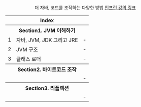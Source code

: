 <div align=center>
 더 자바, 코드를 조작하는 다양한 방법
<a href="https://www.inflearn.com/course/%ED%94%84%EB%A1%9C%EA%B7%B8%EB%9E%98%EB%B0%8D-%ED%8C%8C%EC%9D%B4%EC%8D%AC-%EC%99%84%EC%84%B1-%EC%9D%B8%ED%94%84%EB%9F%B0-%EC%98%A4%EB%A6%AC%EC%A7%80%EB%84%90"> 인프런 강의 링크 </a> 
</div>


<table>
    <thead>
        <tr>
            <th colspan="3"> Index </th>
        </tr>
    </thead>
    <tbody>        
        <tr>
            <th colspan="3"> Section1. JVM 이해하기 </th>
        </tr>
        <tr>
            <td> 1 </td>
            <td> 자바, JVM, JDK 그리고 JRE </td>
            <td>  - </td>
        </tr>
        <tr>
            <td> 2 </td>
            <td> JVM 구조 </td>
            <td>  - </td>
        </tr>
        <tr>
            <td> 3 </td>
            <td> 클래스 로더 </td>
            <td>  - </td>
        </tr>
        <tr>
            <th colspan="3"> Section2. 바이트코드 조작 </th>
        </tr>
        <tr>
            <td>  </td>
            <td>  </td>
            <td>  - </td>
        </tr>
        <tr>
            <th colspan="3"> Section3. 리플렉션 </th>
        </tr>
        <tr>
            <td>  </td>
            <td>  </td>
            <td> - </td>
        </tr>   
    </tbody>
</table>



